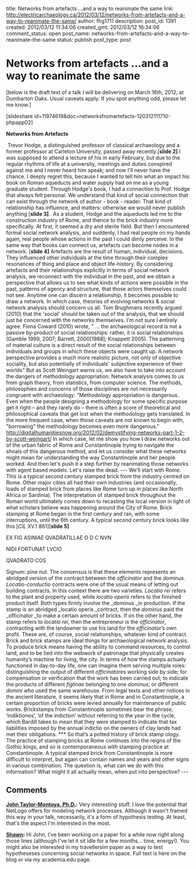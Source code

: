 title: Networks from artefacts ...and a way to reanimate the same
link: http://electricarchaeology.ca/2012/03/12/networks-from-artefacts-and-a-way-to-reanimate-the-same/
author: fhg1711
description: 
post_id: 1391
created: 2012/03/12 11:34:06
created_gmt: 2012/03/12 16:34:06
comment_status: open
post_name: networks-from-artefacts-and-a-way-to-reanimate-the-same
status: publish
post_type: post

# Networks from artefacts ...and a way to reanimate the same

[below is the draft text of a talk I will be delivering on March 16th, 2012, at Dumbarton Oaks. Usual caveats apply. If you spot anything odd, please let me know.] 

[slideshare id=11974619&doc=networksfromartefacts-120312111710-phpapp02]

**Networks from Artefacts**

 Trevor Hodge, a distinguished professor of classical archaeology and a former professor at Carleton University, passed away recently.[**slide 2]** I was supposed to attend a lecture of his in early February, but due to the regular rhythms of life at a university, meetings and duties conspired against me and I never heard him speak; and now I'll never have the chance. I deeply regret this, because I wanted to tell him what an impact his book on Roman aqueducts and water supply had on me as a young graduate student. Through Hodge's book, I had a connection to Prof. Hodge that always felt personal. We understand that kind of social connection that can exist through the network of author - book - reader. That kind of relationship has influence, and matters: otherwise we would never publish anything [**slide 3]**.  As a student, Hodge and the aqueducts led me to the construction industry of Rome, and thence to the brick industry more specifically. At first, it seemed a dry and sterile field. But then I encountered formal social network analysis, and suddenly, I had real people on my hands again, real people whose actions in the past I could dimly perceive. In the same way that books can connect us, artefacts can become nodes in a network. [**slide 4]** Artefacts are the result of human, individual, decisions. They influenced other individuals at the time through their complex resonances of thing and place and object life-history. By considering artefacts and their relationships explicitly in terms of social network analysis, we reconnect with the individual in the past, and we obtain a perspective that allows us to see what kinds of actions were possible in the past, patterns of agency and structure, that those actors themselves could not see. Anytime one can discern a relationship, it becomes possible to draw a network. In which case, theories of evolving networks & social network analysis should concern us all. Tom Brughmans recently argued (2010) that the 'social' should be taken out of the analysis, that we should just be concerned with the networks themselves. I'm not sure I entirely agree. Fiona Coward (2010) wrote, " ... the archaeological record is not a passive by-product of social relationships: rather, it is social relationships (Gamble 1999, 2007; Barrett, 2000[1988]; Knappett 2005). The patterning of material culture is a direct result of the social relationships between individuals and groups in which these objects were caught up. A network perspective provides a much more realistic picture, not only of objective sociality, but also potentially of individuals' subjective experience of their worlds" But as Scott Weingart warns us, we also have to take into account the dangers of methodology appropriation. Network analysis comes to us from graph theory, from statistics, from computer science. The methods, philosophies and concerns of those disciplines are not necessarily congruent with archaeology: "Methodology appropriation is dangerous. Even when the people designing a methodology for some specific purpose get it right – and they rarely do – there is often a score of theoretical and philosophical caveats that get lost when the methodology gets translated. In the more frequent case, when those caveats are not known to begin with, "borrowing" the methodology becomes even more dangerous." http://digitalhumanitiesnow.org/2012/02/demystifying-networks-part-1-2-by-scott-weingart/ In which case, let me show you how I draw networks out of the urban fabric of Rome and Constantinople trying to navigate the shoals of this dangerous method, and let us consider what these networks might mean for understanding the way Constantinople and her people worked. And then let's push it a step further by reanimating those networks with agent based models. Let's raise the dead. \--- We’ll start with Rome. This is a typical second century stamped brick from the industry centred on Rome. Other major cities all had their own industries (and occasionally, loads of stamped brick from places like Rome turn up in places like North Africa or Sardinia). The interpretation of stamped brick throughout the Roman world ultimately comes down to recasting the local version in light of what scholars believe was happening around the City of Rome. Brick stamping at Rome began in the first century and ran, with some interruptions, until the 6th century. A typical second century brick looks like this [_CIL_ XV.1 861][**slide 5]**

EX FIG ASINIAE QVADRATILLAE O D C NVN

NIDI FORTUNAT LVCIO

QVADRATO COS

Signum: pine nut. The consensus is that these elements represents an abridged version of the contract between the _officinator_ and the _dominus. Locatio-conductio_ contracts were one of the usual means of letting out building contracts. In this context there are two varieties. _Locatio rei_ refers to the plant and property used, while _locatio operis_ refers to the finished product itself. Both types firmly involve the _dominus _in production. If the stamp is an abridged _locatio operis _contract, then the _dominus_ paid the _officinator _to make a certain amount of bricks. If on the other hand, the stamp refers to _locatio rei_, then the entrepreneur is the _officinator_, contracting with the landowner to use his land for the _officinator_’s own profit. These are, of course, social relationships, whatever kind of contract. Brick and brick stamps are ideal things for archaeological network analysis. To produce brick means having the ability to command resources, to control land, and to be tied into the webwork of patronage that physically creates humanity’s machine for living, the city. In terms of how the stamps actually functioned in day-to-day life, one can imagine them serving multiple roles: distinguishing the output of different _officinatores_ working side by side; for compensation or verification that the work has been carried out; to indicate the products of different _figlinae_ belonging to one _dominus_; or different _domini_ who used the same warehouse. From legal texts and other notices in the ancient literature, it seems likely that in Rome and in Constantinople, a certain proportion of bricks were levied annually for maintenance of public works. Brickstamps from Constantinople sometimes bear the phrase, ‘indiktionos’, ‘of the indiction’ without referring to the year in the cycle, which Bardill takes to mean that they were stamped to indicate that tax liabilities imposed by the annual indictio on the owners of clay lands had met their obligations. *** So that’s a potted history of brick stamp ology. The practice of stamping bricks at Rome continues into the reigns of the Gothic kings, and so is contemporaneous with stamping practice at Constantinople. A typical stamped brick from Constantinople is more difficult to interpret, but again can contain names and years and other signs in various combination. The question is, what can we do with this information? What might it all actually mean, when put into perspective? \---

## Comments

**[John Taylor-Montoya, Ph.D.](#6323 "2012-03-27 15:42:07"):** Very interesting stuff. I love the potential that NetLogo offers for modeling network processes. Although it wasn't framed this way in your talk, necessarily, it's a form of hypothesis testing. At least, that's the aspect I'm interested in the most.

**[Shawn](#6337 "2012-03-28 12:32:19"):** Hi John, I've been working on a paper for a while now right along those lines (although I've let it sit idle for a few months... time, energy!). You might also be interested in my travellersim paper as a way to test hypotheseses concerning social networks in space. Full text is here on the blog or via my academia.edu page.

